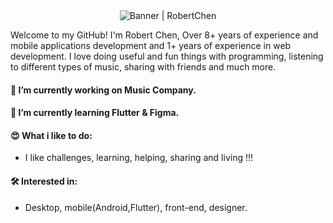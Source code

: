 <!--
**chyaohui/chyaohui** is a ✨ _special_ ✨ repository because its `README.md` (this file) appears on your GitHub profile.
-->
<div align="center"><img alt="Banner | RobertChen" src="https://i.imgur.com/34fiEUG.gif" /></div>


Welcome to my GitHub! I'm Robert Chen, Over 8+ years of experience and mobile applications development and 1+ years of experience in web development. I love doing useful and fun things with programming, listening to different types of music, sharing with friends and much more.

#### 🔭 I’m currently working on Music Company.
#### 🌱 I’m currently learning Flutter & Figma.
#### 😍 What i like to do: 
-    I like challenges, learning, helping, sharing and living !!!
#### 🛠 Interested in: 
-    Desktop, mobile(Android,Flutter), front-end, designer.

